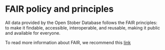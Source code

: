 # FAIR policy and principles

All data provided by the Open Stober Database follows the FAIR principles: to make it findable, accessible, interoperable, and reusable, making it public and available for everyone.

To read more information about FAIR, we recommend this [link](https://the-turing-way.netlify.app/reproducible-research/rdm/rdm-fair.html "The FAIR Principles")

